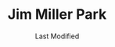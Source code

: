 ---
layout: location-page
date: Last Modified
description: "Local COVID-19 testing is available at Jim Miller Park in Marietta, Georgia, USA."
permalink: "locations/georgia/marietta/jim-miller-park/"
tags:
  - locations
  - georgia
title: Jim Miller Park
uniqueName: jim-miller-park
state: Georgia
stateAbbr: GA
hood: "Marietta"
address: "2245 Callaway Rd SW"
city: "Marietta"
zip: "30008"
zipsNearby: "30701 30703 30705 30719 30720 30721 30722 30724 30730 30732 30733 30734 30735 30746 30747 30753 36261 36262 35973 36263 36269 36272 36273 36275 30101 30102 30103 30004 30005 30009 30022 30023 30104 30105 30301 30302 30303 30304 30305 30306 30307 30308 30309 30310 30311 30312 30313 30314 30315 30316 30317 30318 30319 30320 30321 30322 30324 30325 30326 30327 30328 30329 30330 30331 30332 30333 30334 30336 30337 30338 30339 30340 30341 30342 30343 30344 30345 30346 30348 30349 30350 30353 30354 30355 30356 30357 30358 30359 30360 30361 30362 30363 30364 30366 30368 30369 30370 30371 30374 30375 30377 30378 30380 30384 30385 30388 30392 30394 30396 30398 31106 31107 31119 31126 31131 31136 31139 31141 31145 31146 31150 31156 31192 31193 31195 31196 39901 30011 30106 30168 30002 30107 30620 30622 30623 30108 30109 30517 30110 30205 30113 30515 30518 30519 30114 30115 30169 30112 30116 30117 30118 30119 30120 30121 30123 30124 30125 30522 30111 30021 30527 30206 30288 30012 30013 30094 30129 30014 30015 30016 30028 30040 30041 30019 30533 30597 30132 30157 30534 30030 30031 30032 30033 30034 30035 30036 30037 30133 30134 30135 30154 30026 30029 30095 30096 30097 30098 30099 30539 30294 30536 30540 30137 30138 30212 30213 30139 30214 30215 30269 30270 31169 30140 30216 30542 30297 30298 30217 30219 30501 30503 30504 30506 30507 30218 30543 30641 30220 30017 30223 30224 30228 30229 30645 30141 30230 30142 30548 30233 30143 30549 30234 30018 30236 30237 30238 30144 30152 30156 30160 31144 30145 30042 30043 30044 30045 30046 30049 30146 30047 30048 30147 30122 30038 30058 30248 30052 30250 30554 30251 30252 30253 30126 30055 30148 30006 30007 30008 30060 30061 30062 30063 30064 30065 30066 30067 30068 30069 30090 30558 30257 30655 30656 30259 30260 30287 30150 30564 30151 30056 30263 30264 30265 30271 30003 30010 30071 30091 30092 30093 30502 30566 30266 30054 30268 30567 30072 30070 30127 30074 30272 30273 30274 30296 30153 30149 30161 30162 30163 30164 30165 30170 30075 30076 30077 30663 30171 30275 30079 30276 30172 30277 30173 30080 30081 30082 30039 30078 30025 30666 30281 30083 30086 30087 30088 30572 30284 30024 30175 30176 30575 30177 30178 30179 30084 30085 30289 30290 30291 30180 30182 30183 30184 30185 30292 30680 30187 30188 30189 30295 30073 30347 30376 30379 30386 30387 30389 30390 30399 31120 31191 31197 31198 31199" 
mapUrl: "http://maps.apple.com/?q=Jim+Miller+Park&address=2245+Callaway+Rd+SW,Marietta,Georgia,30008"
locationType: Drive-thru
phone: "844-442-2681"
website: "undefined"
onlineBooking: undefined
closed: undefined
closedUpdate: May 18th, 2020
notes: "By appointment only. For high risk individuals."
days: Contact for hours of operation.
ctaMessage: Call 844-442-2681
ctaUrl: "tel:844-442-2681"
---